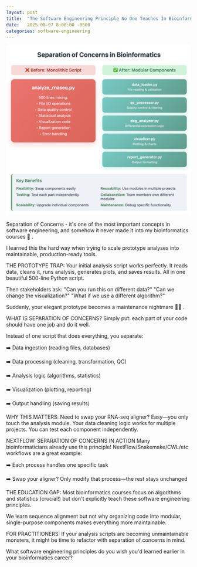 ```yaml
---
layout: post
title:  "The Software Engineering Principle No One Teaches In Bioinformatics"
date:   2025-08-07 8:00:00 -0500
categories: software-engineering
---
```


![Let's separate our concerns!](/assets/images/posts/2025-08-07-the-sw-eng-principle-no-one-teaches-in-bioinfo.png)

Separation of Concerns - it's one of the most important concepts in software engineering, and somehow it never made it into my bioinformatics courses 🤔 .

I learned this the hard way when trying to scale prototype analyses into maintainable, production-ready tools.

THE PROTOTYPE TRAP: Your initial analysis script works perfectly. It reads data, cleans it, runs analysis, generates plots, and saves results. All in one beautiful 500-line Python script.

Then stakeholders ask: "Can you run this on different data?" "Can we change the visualization?" "What if we use a different algorithm?"

Suddenly, your elegant prototype becomes a maintenance nightmare 😵‍💫 .

WHAT IS SEPARATION OF CONCERNS? Simply put: each part of your code should have one job and do it well.

Instead of one script that does everything, you separate:

➡️ Data ingestion (reading files, databases)

➡️ Data processing (cleaning, transformation, QC)

➡️ Analysis logic (algorithms, statistics)

➡️ Visualization (plotting, reporting)

➡️ Output handling (saving results)

WHY THIS MATTERS: Need to swap your RNA-seq aligner? Easy—you only touch the analysis module. Your data cleaning logic works for multiple projects. You can test each component independently.

NEXTFLOW: SEPARATION OF CONCERNS IN ACTION Many bioinformaticians already use this principle! NextFlow/Snakemake/CWL/etc workflows are a great example:

➡️ Each process handles one specific task

➡️ Swap your aligner? Only modify that process—the rest stays unchanged

THE EDUCATION GAP: Most bioinformatics courses focus on algorithms and statistics (crucial!) but don't explicitly teach these software engineering principles.

We learn sequence alignment but not why organizing code into modular, single-purpose components makes everything more maintainable.

FOR PRACTITIONERS: If your analysis scripts are becoming unmaintainable monsters, it might be time to refactor with separation of concerns in mind.

What software engineering principles do you wish you'd learned earlier in your bioinformatics career?